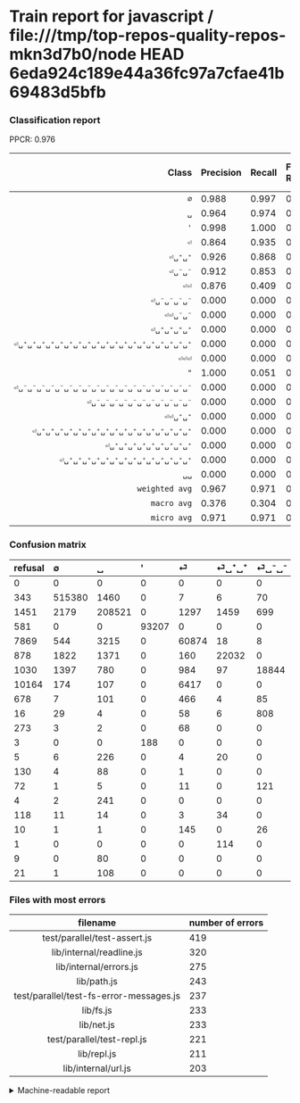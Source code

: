 # Train report for javascript / file:///tmp/top-repos-quality-repos-mkn3d7b0/node HEAD 6eda924c189e44a36fc97a7cfae41b69483d5bfb

### Classification report

PPCR: 0.976

| Class | Precision | Recall | Full Recall | F1-score | Full F1-score | Support | Full Support | PPCR |
|------:|:----------|:-------|:------------|:---------|:---------|:--------|:-------------|:-----|
| `∅` | 0.988| 0.997| 0.996| 0.993| 0.992| 516923| 517266| 0.999 |
| `␣` | 0.964| 0.974| 0.967| 0.969| 0.966| 214166| 215617| 0.993 |
| `'` | 0.998| 1.000| 0.994| 0.999| 0.996| 93207| 93788| 0.994 |
| `⏎` | 0.864| 0.935| 0.834| 0.898| 0.848| 65127| 72996| 0.892 |
| `⏎␣⁺␣⁺` | 0.926| 0.868| 0.839| 0.896| 0.880| 25385| 26263| 0.967 |
| `⏎␣⁻␣⁻` | 0.912| 0.853| 0.815| 0.881| 0.861| 22104| 23134| 0.955 |
| `⏎⏎` | 0.876| 0.409| 0.216| 0.558| 0.346| 11337| 21501| 0.527 |
| `⏎␣⁻␣⁻␣⁻␣⁻` | 0.000| 0.000| 0.000| 0.000| 0.000| 905| 921| 0.983 |
| `⏎⏎␣⁻␣⁻` | 0.000| 0.000| 0.000| 0.000| 0.000| 672| 1350| 0.498 |
| `⏎␣⁺␣⁺␣⁺␣⁺` | 0.000| 0.000| 0.000| 0.000| 0.000| 256| 261| 0.981 |
| `⏎␣⁺␣⁺␣⁺␣⁺␣⁺␣⁺␣⁺␣⁺␣⁺␣⁺␣⁺␣⁺␣⁺␣⁺␣⁺␣⁺␣⁺␣⁺␣⁺` | 0.000| 0.000| 0.000| 0.000| 0.000| 243| 247| 0.984 |
| `⏎⏎⏎` | 0.000| 0.000| 0.000| 0.000| 0.000| 238| 511| 0.466 |
| `"` | 1.000| 0.051| 0.050| 0.096| 0.095| 198| 201| 0.985 |
| `⏎␣⁻␣⁻␣⁻␣⁻␣⁻␣⁻␣⁻␣⁻␣⁻␣⁻␣⁻␣⁻␣⁻␣⁻␣⁻␣⁻␣⁻␣⁻␣⁻` | 0.000| 0.000| 0.000| 0.000| 0.000| 173| 183| 0.945 |
| `⏎␣⁻␣⁻␣⁻␣⁻␣⁻␣⁻␣⁻␣⁻␣⁻␣⁻␣⁻` | 0.000| 0.000| 0.000| 0.000| 0.000| 138| 210| 0.657 |
| `⏎⏎␣⁺␣⁺` | 0.000| 0.000| 0.000| 0.000| 0.000| 114| 115| 0.991 |
| `⏎␣⁺␣⁺␣⁺␣⁺␣⁺␣⁺␣⁺␣⁺␣⁺␣⁺␣⁺␣⁺␣⁺␣⁺␣⁺␣⁺␣⁺` | 0.000| 0.000| 0.000| 0.000| 0.000| 109| 130| 0.838 |
| `⏎␣⁺␣⁺␣⁺␣⁺␣⁺␣⁺␣⁺␣⁺␣⁺` | 0.000| 0.000| 0.000| 0.000| 0.000| 93| 223| 0.417 |
| `⏎␣⁺␣⁺␣⁺␣⁺␣⁺␣⁺␣⁺␣⁺␣⁺␣⁺␣⁺␣⁺␣⁺␣⁺` | 0.000| 0.000| 0.000| 0.000| 0.000| 80| 89| 0.899 |
| `␣␣` | 0.000| 0.000| 0.000| 0.000| 0.000| 62| 180| 0.344 |
| `weighted avg` | 0.967| 0.971| 0.947| 0.968| 0.951| 951530| 975186| 0.976 |
| `macro avg` | 0.376| 0.304| 0.286| 0.314| 0.299| 951530| 975186| 0.976 |
| `micro avg` | 0.971| 0.971| 0.947| 0.971| 0.959| 951530| 975186| 0.976 |

### Confusion matrix

|refusal|  ∅| ␣| '| ⏎| ⏎␣⁺␣⁺| ⏎␣⁻␣⁻| ⏎⏎| ⏎⏎␣⁻␣⁻| ⏎␣⁻␣⁻␣⁻␣⁻| ⏎⏎⏎| "| ⏎␣⁺␣⁺␣⁺␣⁺| ⏎␣⁺␣⁺␣⁺␣⁺␣⁺␣⁺␣⁺␣⁺␣⁺| ⏎␣⁻␣⁻␣⁻␣⁻␣⁻␣⁻␣⁻␣⁻␣⁻␣⁻␣⁻| ⏎␣⁺␣⁺␣⁺␣⁺␣⁺␣⁺␣⁺␣⁺␣⁺␣⁺␣⁺␣⁺␣⁺␣⁺␣⁺␣⁺␣⁺␣⁺␣⁺| ␣␣| ⏎␣⁻␣⁻␣⁻␣⁻␣⁻␣⁻␣⁻␣⁻␣⁻␣⁻␣⁻␣⁻␣⁻␣⁻␣⁻␣⁻␣⁻␣⁻␣⁻| ⏎⏎␣⁺␣⁺| ⏎␣⁺␣⁺␣⁺␣⁺␣⁺␣⁺␣⁺␣⁺␣⁺␣⁺␣⁺␣⁺␣⁺␣⁺| ⏎␣⁺␣⁺␣⁺␣⁺␣⁺␣⁺␣⁺␣⁺␣⁺␣⁺␣⁺␣⁺␣⁺␣⁺␣⁺␣⁺␣⁺| 
|:---|:---|:---|:---|:---|:---|:---|:---|:---|:---|:---|:---|:---|:---|:---|:---|:---|:---|:---|:---|:---|
|0 |0 |0 |0 |0 |0 |0 |0 |0 |0 |0 |0 |0 |0 |0 |0 |0 |0 |0 |0 |0 |
|343 |515380 |1460 |0 |7 |6 |70 |0 |0 |0 |0 |0 |0 |0 |0 |0 |0 |0 |0 |0 |0 |
|1451 |2179 |208521 |0 |1297 |1459 |699 |11 |0 |0 |0 |0 |0 |0 |0 |0 |0 |0 |0 |0 |0 |
|581 |0 |0 |93207 |0 |0 |0 |0 |0 |0 |0 |0 |0 |0 |0 |0 |0 |0 |0 |0 |0 |
|7869 |544 |3215 |0 |60874 |18 |8 |468 |0 |0 |0 |0 |0 |0 |0 |0 |0 |0 |0 |0 |0 |
|878 |1822 |1371 |0 |160 |22032 |0 |0 |0 |0 |0 |0 |0 |0 |0 |0 |0 |0 |0 |0 |0 |
|1030 |1397 |780 |0 |984 |97 |18844 |2 |0 |0 |0 |0 |0 |0 |0 |0 |0 |0 |0 |0 |0 |
|10164 |174 |107 |0 |6417 |0 |0 |4639 |0 |0 |0 |0 |0 |0 |0 |0 |0 |0 |0 |0 |0 |
|678 |7 |101 |0 |466 |4 |85 |9 |0 |0 |0 |0 |0 |0 |0 |0 |0 |0 |0 |0 |0 |
|16 |29 |4 |0 |58 |6 |808 |0 |0 |0 |0 |0 |0 |0 |0 |0 |0 |0 |0 |0 |0 |
|273 |3 |2 |0 |68 |0 |0 |165 |0 |0 |0 |0 |0 |0 |0 |0 |0 |0 |0 |0 |0 |
|3 |0 |0 |188 |0 |0 |0 |0 |0 |0 |0 |10 |0 |0 |0 |0 |0 |0 |0 |0 |0 |
|5 |6 |226 |0 |4 |20 |0 |0 |0 |0 |0 |0 |0 |0 |0 |0 |0 |0 |0 |0 |0 |
|130 |4 |88 |0 |1 |0 |0 |0 |0 |0 |0 |0 |0 |0 |0 |0 |0 |0 |0 |0 |0 |
|72 |1 |5 |0 |11 |0 |121 |0 |0 |0 |0 |0 |0 |0 |0 |0 |0 |0 |0 |0 |0 |
|4 |2 |241 |0 |0 |0 |0 |0 |0 |0 |0 |0 |0 |0 |0 |0 |0 |0 |0 |0 |0 |
|118 |11 |14 |0 |3 |34 |0 |0 |0 |0 |0 |0 |0 |0 |0 |0 |0 |0 |0 |0 |0 |
|10 |1 |1 |0 |145 |0 |26 |0 |0 |0 |0 |0 |0 |0 |0 |0 |0 |0 |0 |0 |0 |
|1 |0 |0 |0 |0 |114 |0 |0 |0 |0 |0 |0 |0 |0 |0 |0 |0 |0 |0 |0 |0 |
|9 |0 |80 |0 |0 |0 |0 |0 |0 |0 |0 |0 |0 |0 |0 |0 |0 |0 |0 |0 |0 |
|21 |1 |108 |0 |0 |0 |0 |0 |0 |0 |0 |0 |0 |0 |0 |0 |0 |0 |0 |0 |0 |

### Files with most errors

| filename | number of errors|
|:----:|:-----|
| test/parallel/test-assert.js | 419 |
| lib/internal/readline.js | 320 |
| lib/internal/errors.js | 275 |
| lib/path.js | 243 |
| test/parallel/test-fs-error-messages.js | 237 |
| lib/fs.js | 233 |
| lib/net.js | 233 |
| test/parallel/test-repl.js | 221 |
| lib/repl.js | 211 |
| lib/internal/url.js | 203 |

<details>
    <summary>Machine-readable report</summary>
```json
{
  "cl_report": {"\"": {"f1-score": 0.09615384615384615, "precision": 1.0, "recall": 0.050505050505050504, "support": 198}, "\u0027": {"f1-score": 0.9989925081188841, "precision": 0.9979870442743187, "recall": 1.0, "support": 93207}, "macro avg": {"f1-score": 0.3144695538396879, "precision": 0.3764011194103506, "recall": 0.3042739746318549, "support": 951530}, "micro avg": {"f1-score": 0.9705495360104253, "precision": 0.9705495360104253, "recall": 0.9705495360104253, "support": 951530}, "weighted avg": {"f1-score": 0.9676013692957615, "precision": 0.9671763994101938, "recall": 0.9705495360104253, "support": 951530}, "\u2205": {"f1-score": 0.9925622349501773, "precision": 0.9881490372171232, "recall": 0.9970150293177127, "support": 516923}, "\u23ce": {"f1-score": 0.8977009629706094, "precision": 0.8635222356195474, "recall": 0.9346968231301918, "support": 65127}, "\u23ce\u23ce": {"f1-score": 0.5578738500390836, "precision": 0.876275028333963, "recall": 0.4091911440416336, "support": 11337}, "\u23ce\u23ce\u23ce": {"f1-score": 0.0, "precision": 0.0, "recall": 0.0, "support": 238}, "\u23ce\u23ce\u2423\u207a\u2423\u207a": {"f1-score": 0.0, "precision": 0.0, "recall": 0.0, "support": 114}, "\u23ce\u23ce\u2423\u207b\u2423\u207b": {"f1-score": 0.0, "precision": 0.0, "recall": 0.0, "support": 672}, "\u23ce\u2423\u207a\u2423\u207a": {"f1-score": 0.8960650737163194, "precision": 0.9261034047919294, "recall": 0.8679141225132952, "support": 25385}, "\u23ce\u2423\u207a\u2423\u207a\u2423\u207a\u2423\u207a": {"f1-score": 0.0, "precision": 0.0, "recall": 0.0, "support": 256}, "\u23ce\u2423\u207a\u2423\u207a\u2423\u207a\u2423\u207a\u2423\u207a\u2423\u207a\u2423\u207a\u2423\u207a\u2423\u207a": {"f1-score": 0.0, "precision": 0.0, "recall": 0.0, "support": 93}, "\u23ce\u2423\u207a\u2423\u207a\u2423\u207a\u2423\u207a\u2423\u207a\u2423\u207a\u2423\u207a\u2423\u207a\u2423\u207a\u2423\u207a\u2423\u207a\u2423\u207a\u2423\u207a\u2423\u207a": {"f1-score": 0.0, "precision": 0.0, "recall": 0.0, "support": 80}, "\u23ce\u2423\u207a\u2423\u207a\u2423\u207a\u2423\u207a\u2423\u207a\u2423\u207a\u2423\u207a\u2423\u207a\u2423\u207a\u2423\u207a\u2423\u207a\u2423\u207a\u2423\u207a\u2423\u207a\u2423\u207a\u2423\u207a\u2423\u207a": {"f1-score": 0.0, "precision": 0.0, "recall": 0.0, "support": 109}, "\u23ce\u2423\u207a\u2423\u207a\u2423\u207a\u2423\u207a\u2423\u207a\u2423\u207a\u2423\u207a\u2423\u207a\u2423\u207a\u2423\u207a\u2423\u207a\u2423\u207a\u2423\u207a\u2423\u207a\u2423\u207a\u2423\u207a\u2423\u207a\u2423\u207a\u2423\u207a": {"f1-score": 0.0, "precision": 0.0, "recall": 0.0, "support": 243}, "\u23ce\u2423\u207b\u2423\u207b": {"f1-score": 0.881281421723372, "precision": 0.9120565316296404, "recall": 0.8525153818313428, "support": 22104}, "\u23ce\u2423\u207b\u2423\u207b\u2423\u207b\u2423\u207b": {"f1-score": 0.0, "precision": 0.0, "recall": 0.0, "support": 905}, "\u23ce\u2423\u207b\u2423\u207b\u2423\u207b\u2423\u207b\u2423\u207b\u2423\u207b\u2423\u207b\u2423\u207b\u2423\u207b\u2423\u207b\u2423\u207b": {"f1-score": 0.0, "precision": 0.0, "recall": 0.0, "support": 138}, "\u23ce\u2423\u207b\u2423\u207b\u2423\u207b\u2423\u207b\u2423\u207b\u2423\u207b\u2423\u207b\u2423\u207b\u2423\u207b\u2423\u207b\u2423\u207b\u2423\u207b\u2423\u207b\u2423\u207b\u2423\u207b\u2423\u207b\u2423\u207b\u2423\u207b\u2423\u207b": {"f1-score": 0.0, "precision": 0.0, "recall": 0.0, "support": 173}, "\u2423": {"f1-score": 0.9687611791214662, "precision": 0.9639291063404892, "recall": 0.9736419412978717, "support": 214166}, "\u2423\u2423": {"f1-score": 0.0, "precision": 0.0, "recall": 0.0, "support": 62}},
  "cl_report_full": {"\"": {"f1-score": 0.09478672985781991, "precision": 1.0, "recall": 0.04975124378109453, "support": 201}, "\u0027": {"f1-score": 0.995891720936196, "precision": 0.9979870442743187, "recall": 0.9938051776346655, "support": 93788}, "macro avg": {"f1-score": 0.2992025738955585, "precision": 0.3764011194103506, "recall": 0.2855075561903398, "support": 975186}, "micro avg": {"f1-score": 0.9586332391488938, "precision": 0.9705495360104253, "recall": 0.9470060070591662, "support": 975186}, "weighted avg": {"f1-score": 0.9508536419929687, "precision": 0.9639923449820168, "recall": 0.9470060070591662, "support": 975186}, "\u2205": {"f1-score": 0.9922345106548057, "precision": 0.9881490372171232, "recall": 0.9963539068873655, "support": 517266}, "\u23ce": {"f1-score": 0.8484713326968243, "precision": 0.8635222356195474, "recall": 0.8339361060880048, "support": 72996}, "\u23ce\u23ce": {"f1-score": 0.34625863034148163, "precision": 0.876275028333963, "recall": 0.21575740663224965, "support": 21501}, "\u23ce\u23ce\u23ce": {"f1-score": 0.0, "precision": 0.0, "recall": 0.0, "support": 511}, "\u23ce\u23ce\u2423\u207a\u2423\u207a": {"f1-score": 0.0, "precision": 0.0, "recall": 0.0, "support": 115}, "\u23ce\u23ce\u2423\u207b\u2423\u207b": {"f1-score": 0.0, "precision": 0.0, "recall": 0.0, "support": 1350}, "\u23ce\u2423\u207a\u2423\u207a": {"f1-score": 0.880346832357701, "precision": 0.9261034047919294, "recall": 0.8388988310550965, "support": 26263}, "\u23ce\u2423\u207a\u2423\u207a\u2423\u207a\u2423\u207a": {"f1-score": 0.0, "precision": 0.0, "recall": 0.0, "support": 261}, "\u23ce\u2423\u207a\u2423\u207a\u2423\u207a\u2423\u207a\u2423\u207a\u2423\u207a\u2423\u207a\u2423\u207a\u2423\u207a": {"f1-score": 0.0, "precision": 0.0, "recall": 0.0, "support": 223}, "\u23ce\u2423\u207a\u2423\u207a\u2423\u207a\u2423\u207a\u2423\u207a\u2423\u207a\u2423\u207a\u2423\u207a\u2423\u207a\u2423\u207a\u2423\u207a\u2423\u207a\u2423\u207a\u2423\u207a": {"f1-score": 0.0, "precision": 0.0, "recall": 0.0, "support": 89}, "\u23ce\u2423\u207a\u2423\u207a\u2423\u207a\u2423\u207a\u2423\u207a\u2423\u207a\u2423\u207a\u2423\u207a\u2423\u207a\u2423\u207a\u2423\u207a\u2423\u207a\u2423\u207a\u2423\u207a\u2423\u207a\u2423\u207a\u2423\u207a": {"f1-score": 0.0, "precision": 0.0, "recall": 0.0, "support": 130}, "\u23ce\u2423\u207a\u2423\u207a\u2423\u207a\u2423\u207a\u2423\u207a\u2423\u207a\u2423\u207a\u2423\u207a\u2423\u207a\u2423\u207a\u2423\u207a\u2423\u207a\u2423\u207a\u2423\u207a\u2423\u207a\u2423\u207a\u2423\u207a\u2423\u207a\u2423\u207a": {"f1-score": 0.0, "precision": 0.0, "recall": 0.0, "support": 247}, "\u23ce\u2423\u207b\u2423\u207b": {"f1-score": 0.8605548578604862, "precision": 0.9120565316296404, "recall": 0.8145586582519235, "support": 23134}, "\u23ce\u2423\u207b\u2423\u207b\u2423\u207b\u2423\u207b": {"f1-score": 0.0, "precision": 0.0, "recall": 0.0, "support": 921}, "\u23ce\u2423\u207b\u2423\u207b\u2423\u207b\u2423\u207b\u2423\u207b\u2423\u207b\u2423\u207b\u2423\u207b\u2423\u207b\u2423\u207b\u2423\u207b": {"f1-score": 0.0, "precision": 0.0, "recall": 0.0, "support": 210}, "\u23ce\u2423\u207b\u2423\u207b\u2423\u207b\u2423\u207b\u2423\u207b\u2423\u207b\u2423\u207b\u2423\u207b\u2423\u207b\u2423\u207b\u2423\u207b\u2423\u207b\u2423\u207b\u2423\u207b\u2423\u207b\u2423\u207b\u2423\u207b\u2423\u207b\u2423\u207b": {"f1-score": 0.0, "precision": 0.0, "recall": 0.0, "support": 183}, "\u2423": {"f1-score": 0.9655068632058545, "precision": 0.9639291063404892, "recall": 0.9670897934763957, "support": 215617}, "\u2423\u2423": {"f1-score": 0.0, "precision": 0.0, "recall": 0.0, "support": 180}},
  "ppcr": 0.9757420635653096
}
```
</details>
